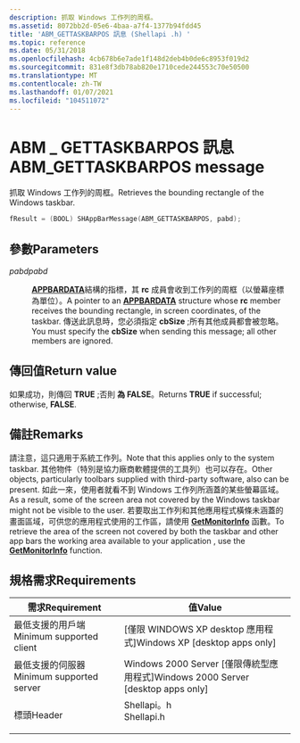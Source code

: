 ```yaml
---
description: 抓取 Windows 工作列的周框。
ms.assetid: 8072bb2d-05e6-4baa-a7f4-1377b94fdd45
title: 'ABM_GETTASKBARPOS 訊息 (Shellapi .h) '
ms.topic: reference
ms.date: 05/31/2018
ms.openlocfilehash: 4cb678b6e7ade1f148d2deb4b0de6c8953f019d2
ms.sourcegitcommit: 831e8f3db78ab820e1710cede244553c70e50500
ms.translationtype: MT
ms.contentlocale: zh-TW
ms.lasthandoff: 01/07/2021
ms.locfileid: "104511072"
---
```

# <a name="abm_gettaskbarpos-message"></a><span data-ttu-id="26d08-103">ABM \_ GETTASKBARPOS 訊息</span><span class="sxs-lookup"><span data-stu-id="26d08-103">ABM\_GETTASKBARPOS message</span></span>

<span data-ttu-id="26d08-104">抓取 Windows 工作列的周框。</span><span class="sxs-lookup"><span data-stu-id="26d08-104">Retrieves the bounding rectangle of the Windows taskbar.</span></span>


```C++
fResult = (BOOL) SHAppBarMessage(ABM_GETTASKBARPOS, pabd);
```



## <a name="parameters"></a><span data-ttu-id="26d08-105">參數</span><span class="sxs-lookup"><span data-stu-id="26d08-105">Parameters</span></span>

<dl> <dt>

<span data-ttu-id="26d08-106">*pabd*</span><span class="sxs-lookup"><span data-stu-id="26d08-106">*pabd*</span></span> 
</dt> <dd>

<span data-ttu-id="26d08-107">[**APPBARDATA**](/windows/desktop/api/Shellapi/ns-shellapi-appbardata)結構的指標，其 **rc** 成員會收到工作列的周框（以螢幕座標為單位）。</span><span class="sxs-lookup"><span data-stu-id="26d08-107">A pointer to an [**APPBARDATA**](/windows/desktop/api/Shellapi/ns-shellapi-appbardata) structure whose **rc** member receives the bounding rectangle, in screen coordinates, of the taskbar.</span></span> <span data-ttu-id="26d08-108">傳送此訊息時，您必須指定 **cbSize** ;所有其他成員都會被忽略。</span><span class="sxs-lookup"><span data-stu-id="26d08-108">You must specify the **cbSize** when sending this message; all other members are ignored.</span></span>

</dd> </dl>

## <a name="return-value"></a><span data-ttu-id="26d08-109">傳回值</span><span class="sxs-lookup"><span data-stu-id="26d08-109">Return value</span></span>

<span data-ttu-id="26d08-110">如果成功，則傳回 **TRUE** ;否則 **為 FALSE**。</span><span class="sxs-lookup"><span data-stu-id="26d08-110">Returns **TRUE** if successful; otherwise, **FALSE**.</span></span>

## <a name="remarks"></a><span data-ttu-id="26d08-111">備註</span><span class="sxs-lookup"><span data-stu-id="26d08-111">Remarks</span></span>

<span data-ttu-id="26d08-112">請注意，這只適用于系統工作列。</span><span class="sxs-lookup"><span data-stu-id="26d08-112">Note that this applies only to the system taskbar.</span></span> <span data-ttu-id="26d08-113">其他物件（特別是協力廠商軟體提供的工具列）也可以存在。</span><span class="sxs-lookup"><span data-stu-id="26d08-113">Other objects, particularly toolbars supplied with third-party software, also can be present.</span></span> <span data-ttu-id="26d08-114">如此一來，使用者就看不到 Windows 工作列所涵蓋的某些螢幕區域。</span><span class="sxs-lookup"><span data-stu-id="26d08-114">As a result, some of the screen area not covered by the Windows taskbar might not be visible to the user.</span></span> <span data-ttu-id="26d08-115">若要取出工作列和其他應用程式橫條未涵蓋的畫面區域，可供您的應用程式使用的工作區，請使用 [**GetMonitorInfo**](/windows/desktop/api/winuser/nf-winuser-getmonitorinfoa) 函數。</span><span class="sxs-lookup"><span data-stu-id="26d08-115">To retrieve the area of the screen not covered by both the taskbar and other app bars the working area available to your application , use the [**GetMonitorInfo**](/windows/desktop/api/winuser/nf-winuser-getmonitorinfoa) function.</span></span>

## <a name="requirements"></a><span data-ttu-id="26d08-116">規格需求</span><span class="sxs-lookup"><span data-stu-id="26d08-116">Requirements</span></span>



| <span data-ttu-id="26d08-117">需求</span><span class="sxs-lookup"><span data-stu-id="26d08-117">Requirement</span></span> | <span data-ttu-id="26d08-118">值</span><span class="sxs-lookup"><span data-stu-id="26d08-118">Value</span></span> |
|-------------------------------------|---------------------------------------------------------------------------------------|
| <span data-ttu-id="26d08-119">最低支援的用戶端</span><span class="sxs-lookup"><span data-stu-id="26d08-119">Minimum supported client</span></span><br/> | <span data-ttu-id="26d08-120">\[僅限 WINDOWS XP desktop 應用程式\]</span><span class="sxs-lookup"><span data-stu-id="26d08-120">Windows XP \[desktop apps only\]</span></span><br/>                                           |
| <span data-ttu-id="26d08-121">最低支援的伺服器</span><span class="sxs-lookup"><span data-stu-id="26d08-121">Minimum supported server</span></span><br/> | <span data-ttu-id="26d08-122">Windows 2000 Server \[僅限傳統型應用程式\]</span><span class="sxs-lookup"><span data-stu-id="26d08-122">Windows 2000 Server \[desktop apps only\]</span></span><br/>                                  |
| <span data-ttu-id="26d08-123">標頭</span><span class="sxs-lookup"><span data-stu-id="26d08-123">Header</span></span><br/>                   | <dl> <span data-ttu-id="26d08-124"><dt>Shellapi。h</dt></span><span class="sxs-lookup"><span data-stu-id="26d08-124"><dt>Shellapi.h</dt></span></span> </dl> |



 

